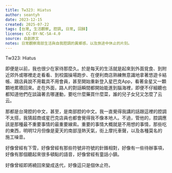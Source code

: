 ```yaml
---
title: Tw323: Hiatus
author: seantyh
date: 2023-12-15
created: 2025-07-22
tags: [台灣, 生活觀察, 腔調, 日常, 回歸]
license: CC-BY-NC-SA-4.0
source: 自創原文
notes: 日常觀察南部生活與自我腔調的異鄉感，以及旅途中休止的片刻。
---
```

Tw323: Hiatus

即便是以前，我也很少在家待那麼久。於是每天的生活就是起來到外面覓食、到附近郊外或哪裡走走看看、到校園操場跑步、在便利商店熟練無意識地拿著悠遊卡結帳、跟店員說不用載具不用會員，甚至開始重新登入星巴克App，看著金星又一顆顆地累積回來。走在外面，路人的對話瞬間都開始能進到腦海裡，即便不仔細聽也都知道他們在談論著去哪運動，要吃什麼藥買什麼菜，誰的兒子女兒又怎麼了云云。

那都是台灣腔的中文，甚至，是南部腔的中文。我一直覺得我講的話跟這裡的腔調不太搭，我猜超商或星巴克店員也都會覺得我不像本地人。不過，管他的，腔調應該是那種最不重要事情的最重要線索。重要的事情大概就是不用想的事情，那些吃的東西，明明12月但像是夏天的南部溼熱天氣，街上摩托車聲，以及各種莫名的施工噪音。

好像曾經有下雪，好像曾經有那些符號非符號的針鋒相對，好像有一些待辦事項，好像有那個聽起來很多頓點的語音，好像曾經有童話小鎮。

好像曾經即將繞回來變成迭代，好像這只是個休止符。